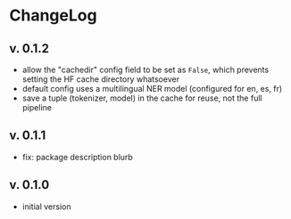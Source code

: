 # ChangeLog

## v. 0.1.2
 * allow the "cachedir" config field to be set as `False`, which prevents
   setting the HF cache directory whatsoever
 * default config uses a multilingual NER model (configured for en, es, fr)
 * save a tuple (tokenizer, model) in the cache for reuse, not the full pipeline

## v. 0.1.1
 * fix: package description blurb

## v. 0.1.0
 * initial version
